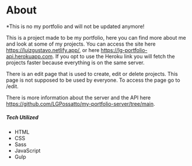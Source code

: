 # About
*This is no my portfolio and will not be updated anymore!

This is a project made to be my portfolio, here you can find more about me and look at some of my projects.
You can access the site here https://luizgustavo.netlify.app/, or here https://lg-portfolio-api.herokuapp.com. 
If you opt to use the Heroku link you will fetch the projects faster because everything is on the same server.  
  
There is an edit page that is used to create, edit or delete projects. This page is not supposed to be used by everyone. 
To access the page go to /edit.  
  
There is more information about the server and the API here https://github.com/LGPossatto/my-portfolio-server/tree/main.  
  
##### Tech Utilized  
- HTML  
- CSS  
- Sass  
- JavaScript  
- Gulp  
  

